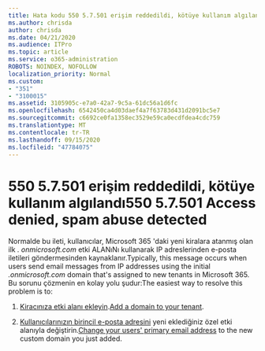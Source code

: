 ```yaml
---
title: Hata kodu 550 5.7.501 erişim reddedildi, kötüye kullanım algılandı
ms.author: chrisda
author: chrisda
ms.date: 04/21/2020
ms.audience: ITPro
ms.topic: article
ms.service: o365-administration
ROBOTS: NOINDEX, NOFOLLOW
localization_priority: Normal
ms.custom:
- "351"
- "3100015"
ms.assetid: 3105905c-e7a0-42a7-9c5a-61dc56a1d6fc
ms.openlocfilehash: 6542450ca4d03daef4a7f63783d431d2091bc5e7
ms.sourcegitcommit: c6692ce0fa1358ec3529e59ca0ecdfdea4cdc759
ms.translationtype: MT
ms.contentlocale: tr-TR
ms.lasthandoff: 09/15/2020
ms.locfileid: "47784075"
---
```

# <a name="550-57501-access-denied-spam-abuse-detected"></a><span data-ttu-id="42c4a-102">550 5.7.501 erişim reddedildi, kötüye kullanım algılandı</span><span class="sxs-lookup"><span data-stu-id="42c4a-102">550 5.7.501 Access denied, spam abuse detected</span></span>

<span data-ttu-id="42c4a-103">Normalde bu ileti, kullanıcılar, Microsoft 365 'daki yeni kiralara atanmış olan ilk *. onmicrosoft.com* etki ALANıNı kullanarak IP adreslerinden e-posta iletileri göndermesinden kaynaklanır.</span><span class="sxs-lookup"><span data-stu-id="42c4a-103">Typically, this message occurs when users send email messages from IP addresses using the initial *.onmicrosoft.com* domain that's assigned to new tenants in Microsoft 365.</span></span> <span data-ttu-id="42c4a-104">Bu sorunu çözmenin en kolay yolu şudur:</span><span class="sxs-lookup"><span data-stu-id="42c4a-104">The easiest way to resolve this problem is to:</span></span>

1. <span data-ttu-id="42c4a-105">[Kiracınıza etki alanı ekleyin](https://docs.microsoft.com/microsoft-365/admin/setup/add-domain).</span><span class="sxs-lookup"><span data-stu-id="42c4a-105">[Add a domain to your tenant](https://docs.microsoft.com/microsoft-365/admin/setup/add-domain).</span></span>

2. <span data-ttu-id="42c4a-106">[Kullanıcılarınızın birincil e-posta adresini](https://docs.microsoft.com/microsoft-365/admin/add-users/change-a-user-name-and-email-address) yeni eklediğiniz özel etki alanıyla değiştirin.</span><span class="sxs-lookup"><span data-stu-id="42c4a-106">[Change your users' primary email address](https://docs.microsoft.com/microsoft-365/admin/add-users/change-a-user-name-and-email-address) to the new custom domain you just added.</span></span>
